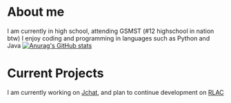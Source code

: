# About me
I am currently in high school, attending GSMST (#12 highschool in nation btw)
I enjoy coding and programming in languages such as Python and Java
[![Anurag's GitHub stats](https://github-readme-stats.vercel.app/apiGarrettRector=anuraghazra)](https://github.com/anuraghazra/github-readme-stats)

# Current Projects

I am currently working on [Jchat](https://github.com/GarrettRector/JChat), and plan to continue development on [RLAC](https://github.com/GarrettRector/RLAC)

